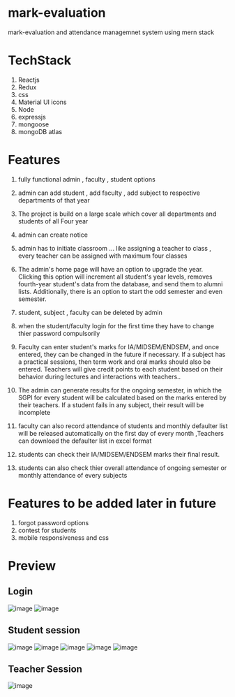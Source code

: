 # mark-evaluation
  mark-evaluation and attendance managemnet system using mern stack 
 
 
 # TechStack
 
 1. Reactjs
 2. Redux
 3. css
 4. Material UI icons
 5. Node
 6. expressjs
 7. mongoose
 8. mongoDB atlas
 
 
# Features

 1. fully functional admin , faculty , student options
 2. admin can add student , add faculty , add subject  to respective departments of that year
 3. The project is build on a large scale which cover all departments and students of all Four year
 4. admin can create notice 
 5. admin has to initiate classroom ... like assigning a teacher to class ,  every teacher can be assigned with maximum four classes
 6. The admin's home page will have an option to upgrade the year. Clicking this option will increment all student's year levels, removes fourth-year student's data       from the database, and send them to alumni lists. Additionally, there is an option to start the odd semester and even semester.
 7. student, subject , faculty can be deleted by admin
 8. when the student/faculty login for the first time they have to change thier password compulsorily
 9. Faculty can enter student's marks for IA/MIDSEM/ENDSEM, and once entered, they can be changed in the future if necessary. If a subject has a practical sessions,       then term work and oral marks should also be entered. Teachers will give credit points to each student based on their behavior during lectures and interactions with teachers..                                                                
 10. The admin can generate results for the ongoing semester, in which the SGPI for every student will be calculated based on the marks entered by their teachers. If a student fails in any subject, their result will be incomplete
    
 11. faculty can also record attendance of students and monthly defaulter list will be released automatically on the first day of every month ,Teachers can download the defaulter list in excel format
 
 12. students can check their IA/MIDSEM/ENDSEM marks their final result.
 13. students can also check thier overall attendance of ongoing semester or monthly attendance of every subjects
 
 
 
# Features to be added later in future

 1. forgot password options
 2. contest for students
 3. mobile responsiveness and css
 
# Preview
## Login
![image](https://user-images.githubusercontent.com/115083239/234982792-47984150-0373-42ee-90f8-d95e2706f77a.png)
![image](https://user-images.githubusercontent.com/115083239/234982944-3b2bcd9d-c437-4c41-93ab-1a36afdf5223.png)

## Student session
![image](https://user-images.githubusercontent.com/115083239/234983424-9fef9bdd-b832-43c5-bc78-e9d8d7e820ac.png)
![image](https://user-images.githubusercontent.com/115083239/234983082-a7edd7b0-d907-4d7e-9159-59af1f3fd1b9.png)
![image](https://user-images.githubusercontent.com/115083239/234983362-28d313c3-574c-4779-88f1-dac571f9d1d0.png)
![image](https://user-images.githubusercontent.com/115083239/234983632-bfe8e506-a2f5-4d73-a7fd-667a77aad275.png)
![image](https://user-images.githubusercontent.com/115083239/234983833-48710b70-f42f-4f8e-ad01-a8e629778dbd.png)


## Teacher Session
![image](https://user-images.githubusercontent.com/115083239/234984038-a4dcb245-f9be-4f0e-b73c-66e72576c978.png)







    
 
 
 
